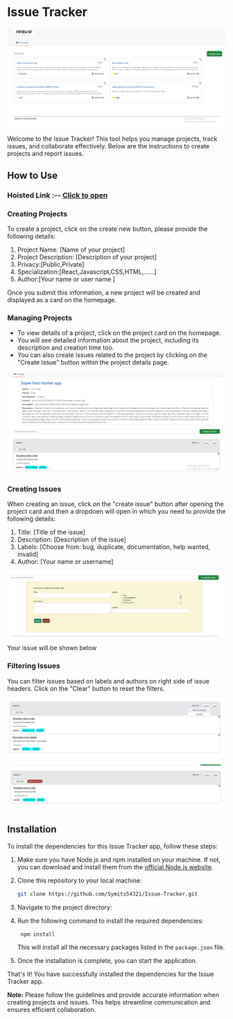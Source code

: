 # Issue Tracker

![Screenshot](screenshot/IssueTracker_homepage.JPG)



Welcome to the Issue Tracker! This tool helps you manage projects, track issues, and collaborate effectively. Below are the instructions to create projects and report issues.

## How to Use

### Hoisted Link :-- [Click to open](https://issue-tracker-symits.onrender.com/)

### Creating Projects

To create a project, click on the create new button, please provide the following details:

1. Project Name: [Name of your project]
2. Project Description: [Description of your project]
3. Privacy:[Public,Private]
4. Specialization:[React,Javascript,CSS,HTML,......]
5. Author:[Your name or user name ]

Once you submit this information, a new project will be created and displayed as a card on the homepage.

### Managing Projects

- To view details of a project, click on the project card on the homepage.
- You will see detailed information about the project, including its description and creation time too.
- You can also create issues related to the project by clicking on the "Create Issue" button within the project details page.
  
![Screenshot](screenshot/IssueTracker_Projectpage.JPG)


### Creating Issues

When creating an issue, click on the "create issue" button after opening the project card and then a dropdoen will open in which you need to provide the following details:

1. Title: [Title of the issue]
2. Description: [Description of the issue]
3. Labels: [Choose from: bug, duplicate, documentation, help wanted, invalid]
4. Author: [Your name or username]
   
![Screenshot](screenshot/IssueTracker_Issue_form.JPG)

Your issue will be shown below 

### Filtering Issues

You can filter issues based on labels and authors on right side of issue headers. Click on the "Clear" button to reset the filters.

![Screenshot](screenshot/IssueTracker_filter_1.JPG)

![Screenshot](screenshot/IssueTracker_filter_2.JPG)

## Installation

To install the dependencies for this Issue Tracker app, follow these steps:

1. Make sure you have Node.js and npm installed on your machine. If not, you can download and install them from the [official Node.js website](https://nodejs.org).

2. Clone this repository to your local machine:

    ```bash
    git clone https://github.com/Symits54321/Issue-Tracker.git
    ```  

3. Navigate to the project directory:


4. Run the following command to install the required dependencies:
   

   ```bash
    npm install
    ```
   

    This will install all the necessary packages listed in the `package.json` file.

6. Once the installation is complete, you can start the application.

That's it! You have successfully installed the dependencies for the Issue Tracker app.


**Note:** Please follow the guidelines and provide accurate information when creating projects and issues. This helps streamline communication and ensures efficient collaboration.



